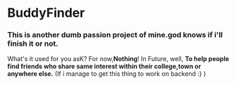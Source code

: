 # BuddyFinder
### This is another dumb passion project of mine.god knows if i'll finish it or not.
What's it used for you asK?
For now,**Nothing**!
In Future, well,
**To help people find friends who share same interest within their college,town or anywhere else.**
(If i manage to get this thing to work on backend :} )
